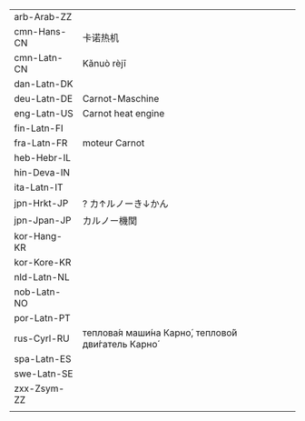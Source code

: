 | | | |
|-|-|-|
| arb-Arab-ZZ |  |  |
| cmn-Hans-CN | 卡诺热机 |  |
| cmn-Latn-CN | Kǎnuò rèjī |  |
| dan-Latn-DK |  |  |
| deu-Latn-DE | Carnot-Maschine |  |
| eng-Latn-US | Carnot heat engine |  |
| fin-Latn-FI |  |  |
| fra-Latn-FR | moteur Carnot |  |
| heb-Hebr-IL |  |  |
| hin-Deva-IN |  |  |
| ita-Latn-IT |  |  |
| jpn-Hrkt-JP | ? カ↑ルノーき↓かん |  |
| jpn-Jpan-JP | カルノー機関 |  |
| kor-Hang-KR |  |  |
| kor-Kore-KR |  |  |
| nld-Latn-NL |  |  |
| nob-Latn-NO |  |  |
| por-Latn-PT |  |  |
| rus-Cyrl-RU | теплова́я маши́на Карно́, теплово́й дви́гатель Карно́ |  |
| spa-Latn-ES |  |  |
| swe-Latn-SE |  |  |
| zxx-Zsym-ZZ |  |  |
|  |  |  |
